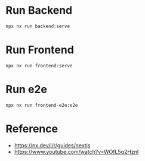 
# Run Backend

```
npx nx run backend:serve
```

# Run Frontend

```
npx nx run frontend:serve
```

# Run e2e

```
npx nx run frontend-e2e:e2e
```

# Reference

* https://nx.dev/l/r/guides/nextjs
* https://www.youtube.com/watch?v=WOfL5q2HznI
